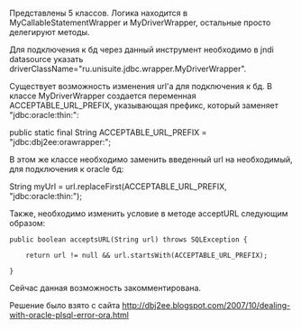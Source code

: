Представлены 5 классов. Логика находится в MyCallableStatementWrapper и MyDriverWrapper, остальные просто делегируют методы.

Для подключения к бд через данный инструмент необходимо в jndi datasource указать 
driverClassName="ru.unisuite.jdbc.wrapper.MyDriverWrapper". 

Существует возможность изменения url'а для подключения к бд. В классе MyDriverWrapper создается переменная ACCEPTABLE_URL_PREFIX, указывающая префикс, который заменяет "jdbc:oracle:thin:":

public static final String ACCEPTABLE_URL_PREFIX = "jdbc:dbj2ee:orawrapper:";

В этом же классе необходимо заменить введенный url на необходимый, для подключения к oracle бд:

String myUrl = url.replaceFirst(ACCEPTABLE_URL_PREFIX, "jdbc:oracle:thin:");

Также, необходимо изменить условие в методе acceptURL следующим образом:

	public boolean acceptsURL(String url) throws SQLException {

		return url != null && url.startsWith(ACCEPTABLE_URL_PREFIX);
	
	}

Сейчас данная возможность закомментирована.

Решение было взято с сайта http://dbj2ee.blogspot.com/2007/10/dealing-with-oracle-plsql-error-ora.html
